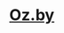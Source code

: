 # [Oz.by](https://docs.google.com/spreadsheets/d/1Qwhaqm-Ifs-VgCqsehsAetA7fMvkhUxxziJErQx-DFY/edit?usp=sharing)
